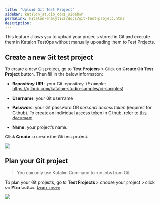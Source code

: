 ```yaml
---
title: "Upload Git Test Project" 
sidebar: katalon_studio_docs_sidebar
permalink: katalon-analytics/docs/git-test-project.html 
description: 
---
```

This feature allows you to upload your projects stored in Git and execute them in Katalon TestOps without manually uploading them to Test Projects.

## Create a new Git test project

To create a new Git project, go to **Test Projects** > Click on **Create Git Test Project** button. Then fill in the below information:

- **Repository URL**: your Git repository. (Example: https://github.com/katalon-studio-samples/ci-samples)
- **Username**: your Git username
- **Password**: your Git password OR *personal access token* (required for Github). To create an individual access token in Github, refer to [this document](https://help.github.com/en/github/authenticating-to-github/creating-a-personal-access-token-for-the-command-line).

- **Name**: your project’s name.

Click **Create** to create the Git test project.

<img src="https://github.com/katalon-studio/docs-images/raw/master/katalon-analytics/docs/git-test-project/create-project.png" width="" height="">

## Plan your Git project

> You can only use Katalon Command to run jobs from Git.

To plan your Git projects, go to **Test Projects** > choose your project > click on **Plan** button. [Learn more](https://docs.katalon.com/katalon-analytics/docs/create-plan.html)

<img src="https://github.com/katalon-studio/docs-images/raw/master/katalon-analytics/docs/git-test-project/sample-project.png" width="" height="">



